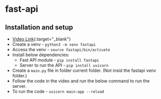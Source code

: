 # fast-api

## Installation and setup
- [Video Link](https://www.youtube.com/watch?v=Wr1JjhTt1Xg){:target="\_blank"}
- Create a venv - `python3 -m venv fastapi`
- Access the venv - `source fastapi/bin/activate`
- Install below dependencies:
  - Fast API module - `pip install fastapi`
  - Server to run the API - `pip install uvicorn`
- Create a `main.py` file in folder current folder. (Not insid the fastapi venv folder.)
- Follow the code in the video and run the below command to run the server.
- To run the code - `uvicorn main:app --reload`
